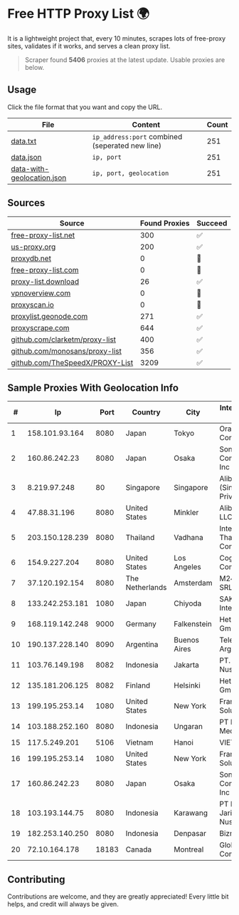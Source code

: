 
# Free HTTP Proxy List 🌍

It is a lightweight project that, every 10 minutes, scrapes lots of free-proxy sites, validates if it works, and serves a clean proxy list.


> Scraper found **5406** proxies at the latest update. Usable proxies are below.

## Usage

Click the file format that you want and copy the URL.


|File|Content|Count|
|----|-------|-----|
|[data.txt](https://raw.githubusercontent.com/themiralay/Proxy-List-World/master/data.txt)|`ip_address:port` combined (seperated new line)|251|
|[data.json](https://raw.githubusercontent.com/themiralay/Proxy-List-World/master/data.json)|`ip, port`|251|
|[data-with-geolocation.json](https://raw.githubusercontent.com/themiralay/Proxy-List-World/master/data-with-geolocation.json)|`ip, port, geolocation`|251|

## Sources

|Source|Found Proxies|Succeed|
|------|-------------|-------|
|[free-proxy-list.net](https://free-proxy-list.net)|300|✅|
|[us-proxy.org](https://www.us-proxy.org)|200|✅|
|[proxydb.net](http://proxydb.net)|0|🚫|
|[free-proxy-list.com](https://free-proxy-list.com/?page=&port=&type%5B%5D=http&type%5B%5D=https&up_time=0&search=Search)|0|🚫|
|[proxy-list.download](https://www.proxy-list.download/HTTP)|26|✅|
|[vpnoverview.com](https://vpnoverview.com/privacy/anonymous-browsing/free-proxy-servers)|0|🚫|
|[proxyscan.io](https://www.proxyscan.io)|0|🚫|
|[proxylist.geonode.com](https://proxylist.geonode.com/api/proxy-list?limit=300&page=1&sort_by=lastChecked&sort_type=desc&protocols=http,https)|271|✅|
|[proxyscrape.com](https://api.proxyscrape.com/v2/?request=displayproxies&protocol=http&timeout=10000&country=all&ssl=all&anonymity=all)|644|✅|
|[github.com/clarketm/proxy-list](https://raw.githubusercontent.com/clarketm/proxy-list/master/proxy-list-raw.txt)|400|✅|
|[github.com/monosans/proxy-list](https://raw.githubusercontent.com/monosans/proxy-list/main/proxies/http.txt)|356|✅|
|[github.com/TheSpeedX/PROXY-List](https://raw.githubusercontent.com/TheSpeedX/PROXY-List/master/http.txt)|3209|✅|


## Sample Proxies With Geolocation Info

|#|Ip|Port|Country|City|Internet Service Provider|
|-|--|----|-------|----|-------------------------|
|1|158.101.93.164|8080|Japan|Tokyo|Oracle Corporation|
|2|160.86.242.23|8080|Japan|Osaka|Sony Network Communications Inc|
|3|8.219.97.248|80|Singapore|Singapore|Alibaba Cloud (Singapore) Private Limited|
|4|47.88.31.196|8080|United States|Minkler|Alibaba.com LLC|
|5|203.150.128.239|8080|Thailand|Vadhana|Internet Thailand Company Ltd|
|6|154.9.227.204|8080|United States|Los Angeles|Cogent Communications|
|7|37.120.192.154|8080|The Netherlands|Amsterdam|M247 Europe SRL|
|8|133.242.253.181|1080|Japan|Chiyoda|SAKURA Internet Inc.|
|9|168.119.142.248|9000|Germany|Falkenstein|Hetzner Online GmbH|
|10|190.137.228.140|8090|Argentina|Buenos Aires|Telecom Argentina S.A.|
|11|103.76.149.198|8082|Indonesia|Jakarta|PT. Java Digital Nusantara|
|12|135.181.206.125|8082|Finland|Helsinki|Hetzner Online GmbH|
|13|199.195.253.14|1080|United States|New York|FranTech Solutions|
|14|103.188.252.160|8080|Indonesia|Ungaran|PT Data Lintas Media Indonesia|
|15|117.5.249.201|5106|Vietnam|Hanoi|VIETTEL|
|16|199.195.253.14|1080|United States|New York|FranTech Solutions|
|17|160.86.242.23|8080|Japan|Osaka|Sony Network Communications Inc|
|18|103.193.144.75|8080|Indonesia|Karawang|PT Lintas Jaringan Nusantara|
|19|182.253.140.250|8080|Indonesia|Denpasar|Biznet Networks|
|20|72.10.164.178|18183|Canada|Montreal|GloboTech Communications|



## Contributing

Contributions are welcome, and they are greatly appreciated! Every
little bit helps, and credit will always be given.

